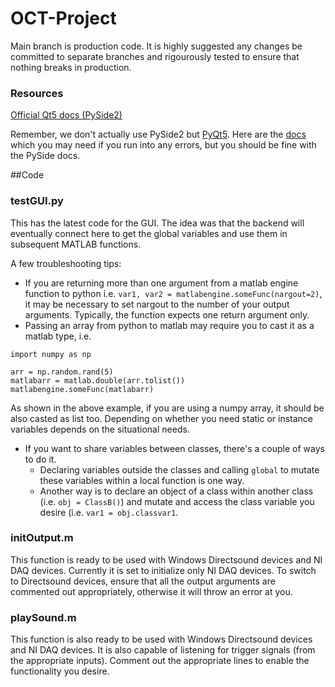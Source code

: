 # OCT-Project
Main branch is production code. It is highly suggested any changes be committed to separate branches and rigourously tested to ensure that nothing breaks in production.

### Resources 
[Official Qt5 docs (PySide2)](https://doc.qt.io/qtforpython-5/)

Remember, we don't actually use PySide2 but [PyQt5](https://www.riverbankcomputing.com/software/pyqt/). Here are the [docs](riverbankcomputing.com/static/Docs/PyQt5/) which you may need if you run into any errors, but you should be fine with the PySide docs.

##Code

### testGUI.py 
This has the latest code for the GUI. The idea was that the backend will eventually connect here to get the global variables and use them in subsequent MATLAB functions. 

A few troubleshooting tips:
* If you are returning more than one argument from a matlab engine function to python i.e. `var1, var2 = matlabengine.someFunc(nargout=2)`, it may be necessary to set nargout to the number of your output arguments. Typically, the function expects one return argument only.
* Passing an array from python to matlab may require you to cast it as a matlab type, i.e. 
```
import numpy as np

arr = np.random.rand(5)
matlabarr = matlab.double(arr.tolist())
matlabengine.someFunc(matlabarr)
```
As shown in the above example, if you are using a numpy array, it should be also casted as list too. Depending on whether you need static or instance variables depends on the situational needs. 
* If you want to share variables between classes, there's a couple of ways to do it.
    * Declaring variables outside the classes and calling `global` to mutate these variables within a local function is one way.
    * Another way is to declare an object of a class within another class (i.e. `obj = ClassB()`) and mutate and access the class variable you desire (i.e. `var1 = obj.classvar1`.

### initOutput.m

This function is ready to be used with Windows Directsound devices and NI DAQ devices. Currently it is set to initialize only NI DAQ devices. To switch to Directsound devices, ensure that all the output arguments are commented out appropriately, otherwise it will throw an error at you.

### playSound.m

This function is also ready to be used with Windows Directsound devices and NI DAQ devices. It is also capable of listening for trigger signals (from the appropriate inputs). Comment out the appropriate lines to enable the functionality you desire.
